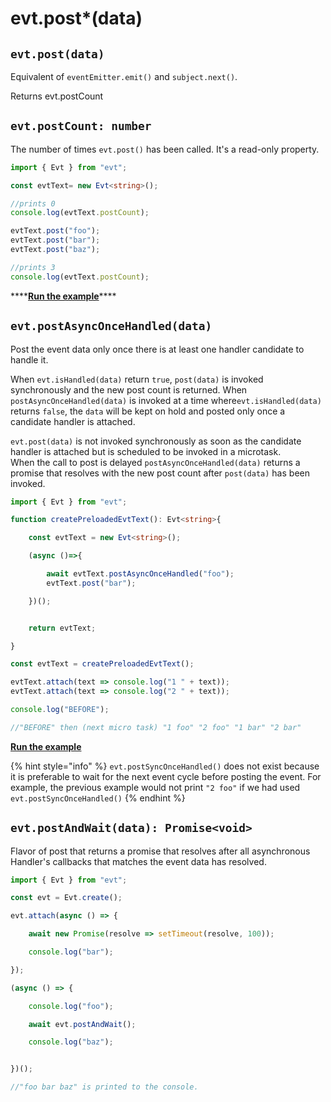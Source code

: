# evt.post\*\(data\)

## **`evt.post(data)`**

Equivalent of `eventEmitter.emit()` and `subject.next()`.

Returns evt.postCount

## **`evt.postCount: number`**

The number of times `evt.post()` has been called. It's a read-only property.

```typescript
import { Evt } from "evt";

const evtText= new Evt<string>();

//prints 0
console.log(evtText.postCount);

evtText.post("foo");
evtText.post("bar");
evtText.post("baz");

//prints 3
console.log(evtText.postCount);
```

\*\*\*\*[**Run the example**](https://stackblitz.com/edit/evt-2npimn?embed=1&file=index.ts&hideExplorer=1)\*\*\*\*

## `evt.postAsyncOnceHandled(data)`

Post the event data only once there is at least one handler candidate to handle it.

When `evt.isHandled(data)` return `true`, `post(data)` is invoked synchronously and the new post count is returned. When `postAsyncOnceHandled(data)` is invoked at a time where`evt.isHandled(data)` returns `false`, the `data` will be kept on hold and posted only once a candidate handler is attached.

`evt.post(data)` is not invoked synchronously as soon as the candidate handler is attached but is scheduled to be invoked in a microtask.  
When the call to post is delayed `postAsyncOnceHandled(data)` returns a promise that resolves with the new post count after `post(data)` has been invoked.

```typescript
import { Evt } from "evt";

function createPreloadedEvtText(): Evt<string>{

    const evtText = new Evt<string>();

    (async ()=>{

        await evtText.postAsyncOnceHandled("foo");
        evtText.post("bar");

    })();


    return evtText;

}

const evtText = createPreloadedEvtText();

evtText.attach(text => console.log("1 " + text));
evtText.attach(text => console.log("2 " + text));

console.log("BEFORE");

//"BEFORE" then (next micro task) "1 foo" "2 foo" "1 bar" "2 bar"
```

[**Run the example**](https://stackblitz.com/edit/evt-mycz4t?embed=1&file=index.ts&hideExplorer=1)

{% hint style="info" %}
`evt.postSyncOnceHandled()` does not exist because it is preferable to wait for the next event cycle before posting the event. For example, the previous example would not print `"2 foo"` if we had used `evt.postSyncOnceHandled()`
{% endhint %}

## `evt.postAndWait(data): Promise<void>`

Flavor of post that returns a promise that resolves after all asynchronous Handler's callbacks that matches the event data has resolved.

```typescript
import { Evt } from "evt";

const evt = Evt.create();

evt.attach(async () => {

    await new Promise(resolve => setTimeout(resolve, 100));

    console.log("bar");

});

(async () => {

    console.log("foo");

    await evt.postAndWait();

    console.log("baz");


})();

//"foo bar baz" is printed to the console.
```

